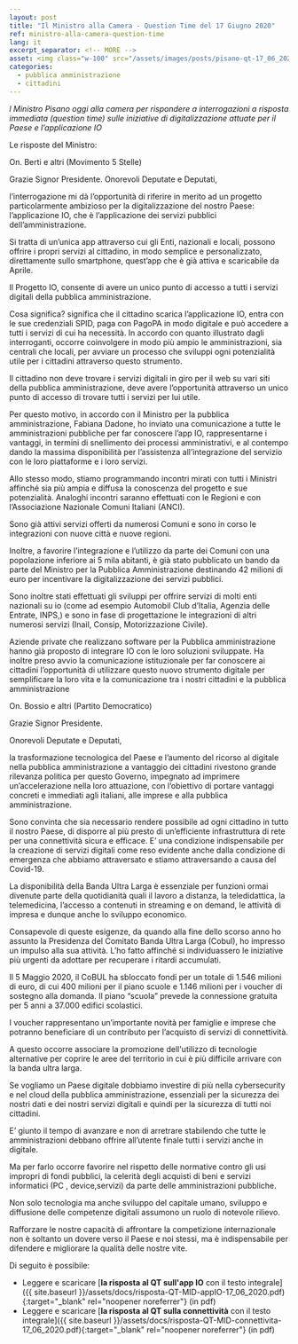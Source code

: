 ```yaml
---
layout: post
title: "Il Ministro alla Camera - Question Time del 17 Giugno 2020"
ref: ministro-alla-camera-question-time
lang: it
excerpt_separator: <!-- MORE -->
asset: <img class="w-100" src="/assets/images/posts/pisano-qt-17_06_2020.jpg" alt="Il Ministro alla Camera - Question Time del 17 Giugno 2020"/>
categories:
  - pubblica amministrazione
  - cittadini
---
```


_l Ministro Pisano oggi alla camera per rispondere a interrogazioni a risposta immediata (question time)  sulle iniziative di digitalizzazione attuate per il Paese e l’applicazione IO_

<!-- MORE -->
Le risposte del Ministro:  

On. Berti e altri (Movimento 5 Stelle)  

Grazie Signor Presidente. 
Onorevoli Deputate e Deputati,  

l’interrogazione mi dà l’opportunità di riferire in merito ad un progetto particolarmente ambizioso per la digitalizzazione del nostro Paese: l’applicazione IO, che è l’applicazione dei servizi pubblici dell’amministrazione.  

Si tratta di un’unica app  attraverso cui gli Enti, nazionali e locali, possono offrire i propri servizi al cittadino, in modo semplice e personalizzato, direttamente sullo smartphone, quest’app che è già attiva e scaricabile da Aprile.  

Il Progetto IO, consente di avere un unico punto di accesso a tutti i servizi digitali della pubblica amministrazione.  

Cosa significa? significa che il cittadino scarica l’applicazione IO, entra con le sue credenziali SPID, paga con PagoPA in modo digitale e può accedere a tutti i servizi di cui ha necessità.
In accordo con quanto illustrato dagli interroganti, occorre coinvolgere in modo più ampio le amministrazioni, sia centrali che locali, per avviare un processo che sviluppi ogni potenzialità utile per i cittadini attraverso questo strumento.  

Il cittadino non deve trovare i servizi digitali in giro per il web su vari siti della pubblica amministrazione, deve avere l’opportunità attraverso un unico punto di accesso di trovare tutti i servizi per lui utile.  

Per questo motivo, in accordo con il Ministro per la pubblica amministrazione, Fabiana Dadone, ho inviato una comunicazione a tutte le amministrazioni pubbliche per far conoscere l’app IO, rappresentarne i vantaggi, in termini di snellimento dei processi amministrativi, e al contempo dando la massima disponibilità per l’assistenza all’integrazione del servizio con le loro piattaforme e i loro servizi.  

Allo stesso modo, stiamo programmando incontri mirati con tutti i Ministri affinché sia più ampia e diffusa la conoscenza del progetto e sue potenzialità. Analoghi incontri saranno effettuati con le Regioni e con l’Associazione Nazionale Comuni Italiani (ANCI).  

Sono già attivi servizi offerti da numerosi Comuni e sono in corso le integrazioni con nuove città e nuove regioni.  

Inoltre, a favorire l’integrazione e l’utilizzo  da parte dei Comuni con una popolazione inferiore ai 5 mila abitanti, è già stato pubblicato un bando da parte del Ministro per la Pubblica Amministrazione destinando 42 milioni di euro per incentivare la digitalizzazione dei servizi pubblici.  

Sono inoltre stati effettuati gli sviluppi per offrire servizi  di molti enti nazionali su io (come ad esempio Automobil Club d’Italia, Agenzia delle Entrate, INPS,) e sono in fase di progettazione le integrazioni di altri numerosi servizi (Inail, Consip, Motorizzazione Civile).  

Aziende private che realizzano software per la Pubblica amministrazione hanno già proposto di integrare IO con le loro soluzioni sviluppate.
Ha inoltre preso avvio la comunicazione istituzionale per far conoscere ai cittadini l’opportunità di utilizzare questo nuovo strumento digitale per semplificare la loro vita e la comunicazione tra i nostri cittadini e la pubblica amministrazione  


On. Bossio e altri (Partito Democratico)  


Grazie Signor Presidente.  

Onorevoli Deputate e Deputati,  

la trasformazione tecnologica del Paese e l’aumento del ricorso al digitale nella pubblica amministrazione a vantaggio dei cittadini rivestono grande rilevanza politica per questo Governo, impegnato ad imprimere un’accelerazione nella loro attuazione, con l’obiettivo di portare vantaggi concreti e immediati agli italiani, alle imprese e alla pubblica amministrazione.  

Sono convinta che sia necessario rendere possibile ad ogni cittadino  in tutto il nostro Paese, di disporre al più presto di un’efficiente infrastruttura di rete per una connettività sicura e efficace. E’ una condizione indispensabile per la creazione di servizi digitali come reso evidente anche dalla condizione di emergenza che abbiamo attraversato e stiamo attraversando a causa del Covid-19.  

La disponibilità della Banda Ultra Larga è essenziale per funzioni ormai divenute parte della quotidianità quali il lavoro a distanza, la teledidattica, la telemedicina, l’accesso a contenuti in streaming e on demand, le attività di impresa e dunque anche lo sviluppo economico.  

Consapevole di queste esigenze, da quando alla fine dello scorso anno ho assunto la Presidenza del Comitato Banda Ultra Larga (Cobul), ho impresso  un impulso alla sua attività. L’ho fatto affinché si individuassero le iniziative più urgenti da adottare per recuperare i ritardi accumulati.  

Il 5 Maggio 2020, il CoBUL ha sbloccato fondi per un totale di 1.546 milioni di euro, di cui 400 milioni per il piano scuole e 1.146 milioni per i voucher di sostegno alla domanda. Il piano “scuola” prevede la connessione gratuita per 5 anni a 37.000 edifici scolastici.  

I voucher rappresentano un’importante novità per famiglie e imprese che potranno beneficiare di un contributo per l’acquisto di servizi di connettività.  

A questo occorre associare la promozione dell'utilizzo di tecnologie alternative per coprire le aree del territorio in cui è più difficile arrivare con la banda ultra larga.  

Se vogliamo un Paese digitale dobbiamo investire di più nella cybersecurity e nel cloud della pubblica amministrazione, essenziali  per la sicurezza dei nostri dati e dei nostri servizi digitali e quindi per la sicurezza di tutti noi cittadini.  

E’ giunto il tempo di avanzare e non di arretrare stabilendo che tutte le   amministrazioni debbano offrire all’utente finale  tutti i servizi anche in digitale.  

Ma per farlo occorre  favorire nel rispetto delle normative contro gli usi impropri di fondi pubblici, la celerità degli acquisti di beni e servizi informatici (PC , device,servizi) da parte delle amministrazioni pubbliche.  

Non solo tecnologia ma anche sviluppo del capitale umano,  sviluppo e diffusione delle competenze digitali assumono un ruolo di notevole rilievo.  

Rafforzare le nostre capacità di affrontare la competizione internazionale non è soltanto un dovere verso il Paese e noi stessi,  ma  è indispensabile per difendere e migliorare la qualità delle nostre vite.  


Di seguito è possibile:  

- Leggere e scaricare [**la risposta al QT sull'app IO** con il testo integrale]({{ site.baseurl }}/assets/docs/risposta-QT-MID-appIO-17_06_2020.pdf){:target="_blank" rel="noopener noreferrer"} (in pdf)
- Leggere e scaricare [**la risposta al QT sulla connettività** con il testo integrale]({{ site.baseurl }}/assets/docs/risposta-QT-MID-connettivita-17_06_2020.pdf){:target="_blank" rel="noopener noreferrer"} (in pdf)


